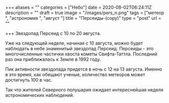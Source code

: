 +++
aliases = ""
categories = ["Небо"]
date = 2020-08-02T06:24:11Z
description = ""
draft = true
image = "/images/pers_n.png"
tags = ["метеор ", "астрономия ", "август "]
title = "Персеиды-(copy)"
type = "post"
url = ""

+++
Звездопад Персеид с 10 по 20 августа.  
  
Уже на следующей неделе, начиная с 10 августа, можно будет наблюдать в небе знаменитый звездопад Персеид. Персеиды - это многочисленные частички хвоста кометы Свифта-Таттла. Последний раз она приближалась к Земле в 1992 году.  
  
Пик активности звездопада придется в ночь с 12 на 13 августа. Именно в это время, как обещают ученые, количество метеоров может достигнуть 100 в час.   
  
Так что жителей Северного полушария ожидает интереснейшая неделя астрономических наблюдений.